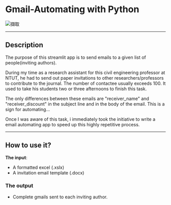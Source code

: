 # Gmail-Automating with Python


![擷取](https://user-images.githubusercontent.com/104064349/218375067-0dbe12ec-1ecf-4452-89a1-059045e2169e.PNG)

---
## Description
The purpose of this streamlit app is to send emails to a given list of people(inviting authors).

During my time as a research assistant for this civil engineering professor at NTUT, he had to send out 
paper invitations to other researchers/professors to contribute to the journal. The number of contactee usually exceeds 100. It used to take his students two or three afternoons to finish this task. 

The only differences between these emails are "receiver_name" and "receiver_discount" in the subject line and in the body of the email. This is a sign for automating...

Once I was aware of this task, i immediately took the initiative to write a email automating app to speed up this highly repetitive process. 

---
## How to use it?

__The input__:
- A formatted excel (.xslx)
- A invitation email template (.docx)

### The output
- Complete gmails sent to each inviting author.

